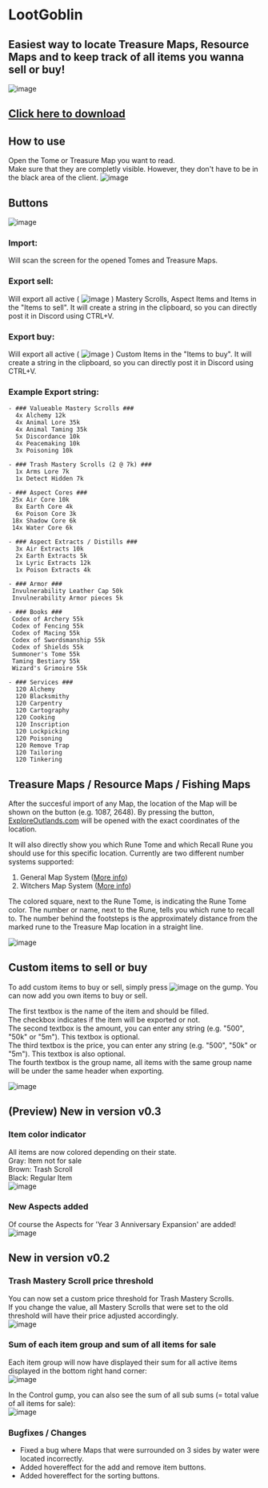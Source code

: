 # LootGoblin
## Easiest way to locate Treasure Maps, Resource Maps and to keep track of all items you wanna sell or buy!  
![image](https://user-images.githubusercontent.com/52481026/120170454-439c3a80-c201-11eb-98c7-b63450aeb70b.png)

## [Click here to download](https://github.com/Hanebu/Loot-Goblin/releases/download/v0.2/LootGoblin.exe)

## How to use

Open the Tome or Treasure Map you want to read.  
Make sure that they are completly visible. However, they don't have to be in the black area of the client.
   ![image](https://user-images.githubusercontent.com/52481026/119891287-1453a800-bf39-11eb-845a-2a7e92ee3461.png)



## Buttons
   ![image](https://user-images.githubusercontent.com/52481026/119892522-85478f80-bf3a-11eb-8cbd-5921807e25e0.png)
   
### Import:
   
   Will scan the screen for the opened Tomes and Treasure Maps.
   
### Export sell:
   
   Will export all active ( ![image](https://user-images.githubusercontent.com/52481026/119893481-b4123580-bf3b-11eb-930e-9ac07977e460.png)
) Mastery Scrolls, Aspect Items and Items in the "Items to sell".
   It will create a string in the clipboard, so you can directly post it in Discord using CTRL+V.
   
### Export buy:
   
   Will export all active ( ![image](https://user-images.githubusercontent.com/52481026/119893481-b4123580-bf3b-11eb-930e-9ac07977e460.png)
) Custom Items in the "Items to buy".
   It will create a string in the clipboard, so you can directly post it in Discord using CTRL+V.

### Example Export string:
```
- ### Valueable Mastery Scrolls ###
  4x Alchemy 12k
  4x Animal Lore 35k
  4x Animal Taming 35k
  5x Discordance 10k
  4x Peacemaking 10k
  3x Poisoning 10k

- ### Trash Mastery Scrolls (2 @ 7k) ###
  1x Arms Lore 7k
  1x Detect Hidden 7k

- ### Aspect Cores ###
 25x Air Core 10k
  8x Earth Core 4k
  6x Poison Core 3k
 18x Shadow Core 6k
 14x Water Core 6k

- ### Aspect Extracts / Distills ###
  3x Air Extracts 10k
  2x Earth Extracts 5k
  1x Lyric Extracts 12k
  1x Poison Extracts 4k

- ### Armor ###
 Invulnerability Leather Cap 50k
 Invulnerability Armor pieces 5k

- ### Books ###
 Codex of Archery 55k
 Codex of Fencing 55k
 Codex of Macing 55k
 Codex of Swordsmanship 55k
 Codex of Shields 55k
 Summoner's Tome 55k
 Taming Bestiary 55k
 Wizard's Grimoire 55k

- ### Services ###
  120 Alchemy 
  120 Blacksmithy 
  120 Carpentry 
  120 Cartography 
  120 Cooking 
  120 Inscription 
  120 Lockpicking 
  120 Poisoning 
  120 Remove Trap 
  120 Tailoring 
  120 Tinkering 
```


## Treasure Maps / Resource Maps / Fishing Maps
After the succesful import of any Map, the location of the Map will be shown on the button (e.g. 1087, 2648).
By pressing the button, [ExploreOutlands.com](http://www.exploreoutlands.com) will be opened with the exact coordinates of the location.

It will also directly show you which Rune Tome and which Recall Rune you should use for this specific location.
Currently are two different number systems supported:

  1. General Map System ([More info](https://forums.uooutlands.com/index.php?threads/outlands-treasure-map.3051/#lg=attachment4455&slide=0))
  2. Witchers Map System ([More info](https://forums.uooutlands.com/index.php?threads/witchers-guide-to-tmaps-how-you-can-and-why-you-should-be-running-your-own-tmaps.3439/))

The colored square, next to the Rune Tome, is indicating the Rune Tome color. The number or name, next to the Rune, tells you which rune to recall to.
The number behind the footsteps is the approximately distance from the marked rune to the Treasure Map location in a straight line.

![image](https://user-images.githubusercontent.com/52481026/119893882-36025e80-bf3c-11eb-8392-2bd18500b0b3.png)



## Custom items to sell or buy
To add custom items to buy or sell, simply press ![image](https://user-images.githubusercontent.com/52481026/119897370-985d5e00-bf40-11eb-8b41-f0ab4be14b74.png) on the gump. You can now add you own items to buy or sell. 

The first textbox is the name of the item and should be filled.  
The checkbox indicates if the item will be exported or not.  
The second textbox is the amount, you can enter any string (e.g. "500", "50k" or "5m"). This textbox is optional.  
The third textbox is the price, you can enter any string (e.g. "500", "50k" or "5m"). This textbox is also optional.  
The fourth textbox is the group name, all items with the same group name will be under the same header when exporting.

![image](https://user-images.githubusercontent.com/52481026/119897329-8a0f4200-bf40-11eb-9bbd-4f9e723c4a77.png)





## (Preview) New in version v0.3  
### Item color indicator  
All items are now colored depending on their state.  
Gray: Item not for sale  
Brown: Trash Scroll  
Black: Regular Item  
![image](https://user-images.githubusercontent.com/52481026/121256658-14469700-c8ad-11eb-9495-9bd66021a978.png)

### New Aspects added
Of course the Aspects for 'Year 3 Anniversary Expansion' are added!  
![image](https://user-images.githubusercontent.com/52481026/130442699-5d5e8ea0-a205-4e87-95f1-1195d61894da.png)


## New in version v0.2  

### Trash Mastery Scroll price threshold
You can now set a custom price threshold for Trash Mastery Scrolls.  
If you change the value, all Mastery Scrolls that were set to the old threshold will have their price adjusted accordingly.  
![image](https://user-images.githubusercontent.com/52481026/120161379-82c58e00-c1f7-11eb-8e9d-c66b652fe828.png)  

### Sum of each item group and sum of all items for sale
Each item group will now have displayed their sum for all active items displayed in the bottom right hand corner:  
![image](https://user-images.githubusercontent.com/52481026/120161539-b86a7700-c1f7-11eb-87bb-42fe5af11e93.png)  

In the Control gump, you can also see the sum of all sub sums (= total value of all items for sale):  
![image](https://user-images.githubusercontent.com/52481026/120161641-d506af00-c1f7-11eb-936d-2788fc48cb4d.png)

### Bugfixes / Changes
- Fixed a bug where Maps that were surrounded on 3 sides by water were located incorrectly.
- Added hovereffect for the add and remove item buttons.
- Added hovereffect for the sorting buttons.
